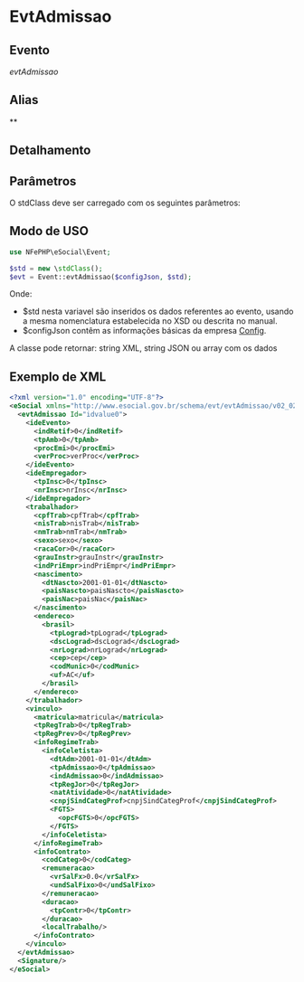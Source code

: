 # EvtAdmissao

## Evento
 *evtAdmissao*

## Alias
 **


## Detalhamento



## Parâmetros
O stdClass deve ser carregado com os seguintes parâmetros:


## Modo de USO

```php
use NFePHP\eSocial\Event;

$std = new \stdClass();
$evt = Event::evtAdmissao($configJson, $std);
```

Onde:
- $std nesta variavel são inseridos os dados referentes ao evento, usando a mesma nomenclatura estabelecida no XSD ou descrita no manual.
- $configJson contêm as informações básicas da empresa [Config](Config.md).

A classe pode retornar: string XML, string JSON ou array com os dados


## Exemplo de XML

```xml
<?xml version="1.0" encoding="UTF-8"?>
<eSocial xmlns="http://www.esocial.gov.br/schema/evt/evtAdmissao/v02_02_01" xmlns:xsi="http://www.w3.org/2001/XMLSchema-instance" xsi:schemaLocation="http://www.esocial.gov.br/schema/evt/evtAdmissao/v02_02_01 ../schemes/evtAdmissao.xsd ">
  <evtAdmissao Id="idvalue0">
    <ideEvento>
      <indRetif>0</indRetif>
      <tpAmb>0</tpAmb>
      <procEmi>0</procEmi>
      <verProc>verProc</verProc>
    </ideEvento>
    <ideEmpregador>
      <tpInsc>0</tpInsc>
      <nrInsc>nrInsc</nrInsc>
    </ideEmpregador>
    <trabalhador>
      <cpfTrab>cpfTrab</cpfTrab>
      <nisTrab>nisTrab</nisTrab>
      <nmTrab>nmTrab</nmTrab>
      <sexo>sexo</sexo>
      <racaCor>0</racaCor>
      <grauInstr>grauInstr</grauInstr>
      <indPriEmpr>indPriEmpr</indPriEmpr>
      <nascimento>
        <dtNascto>2001-01-01</dtNascto>
        <paisNascto>paisNascto</paisNascto>
        <paisNac>paisNac</paisNac>
      </nascimento>
      <endereco>
        <brasil>
          <tpLograd>tpLograd</tpLograd>
          <dscLograd>dscLograd</dscLograd>
          <nrLograd>nrLograd</nrLograd>
          <cep>cep</cep>
          <codMunic>0</codMunic>
          <uf>AC</uf>
        </brasil>
      </endereco>
    </trabalhador>
    <vinculo>
      <matricula>matricula</matricula>
      <tpRegTrab>0</tpRegTrab>
      <tpRegPrev>0</tpRegPrev>
      <infoRegimeTrab>
        <infoCeletista>
          <dtAdm>2001-01-01</dtAdm>
          <tpAdmissao>0</tpAdmissao>
          <indAdmissao>0</indAdmissao>
          <tpRegJor>0</tpRegJor>
          <natAtividade>0</natAtividade>
          <cnpjSindCategProf>cnpjSindCategProf</cnpjSindCategProf>
          <FGTS>
            <opcFGTS>0</opcFGTS>
          </FGTS>
        </infoCeletista>
      </infoRegimeTrab>
      <infoContrato>
        <codCateg>0</codCateg>
        <remuneracao>
          <vrSalFx>0.0</vrSalFx>
          <undSalFixo>0</undSalFixo>
        </remuneracao>
        <duracao>
          <tpContr>0</tpContr>
        </duracao>
        <localTrabalho/>
      </infoContrato>
    </vinculo>
  </evtAdmissao>
  <Signature/>
</eSocial>

```
